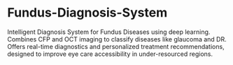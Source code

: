 # Fundus-Diagnosis-System
Intelligent Diagnosis System for Fundus Diseases using deep learning. Combines CFP and OCT imaging to classify diseases like glaucoma and DR. Offers real-time diagnostics and personalized treatment recommendations, designed to improve eye care accessibility in under-resourced regions.
